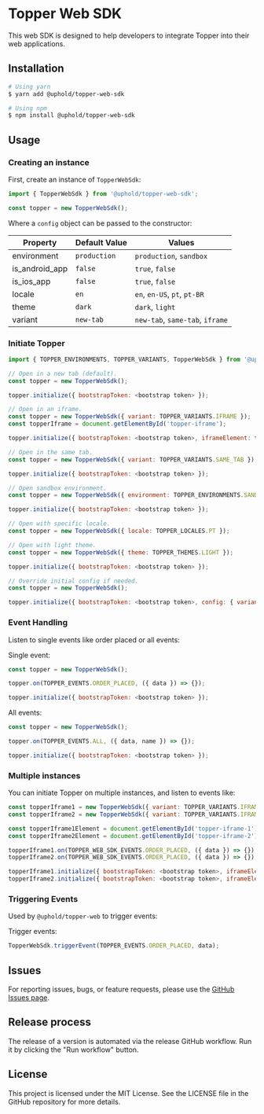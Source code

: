 # Topper Web SDK

This web SDK is designed to help developers to integrate Topper into their web applications.

## Installation

```bash
# Using yarn
$ yarn add @uphold/topper-web-sdk

# Using npm
$ npm install @uphold/topper-web-sdk
```

## Usage

### Creating an instance

First, create an instance of `TopperWebSdk`:

```javascript
import { TopperWebSdk } from '@uphold/topper-web-sdk';

const topper = new TopperWebSdk();
```

Where a `config` object can be passed to the constructor:

| Property       | Default Value | Values                          |
| -------------- | ------------- | ------------------------------- |
| environment    | `production`  | `production`, `sandbox`         |
| is_android_app | `false`       | `true`, `false`                 |
| is_ios_app     | `false`       | `true`, `false`                 |
| locale         | `en`          | `en`, `en-US`, `pt`, `pt-BR`    |
| theme          | `dark`        | `dark`, `light`                 |
| variant        | `new-tab`     | `new-tab`, `same-tab`, `iframe` |

### Initiate Topper

```javascript
import { TOPPER_ENVIRONMENTS, TOPPER_VARIANTS, TopperWebSdk } from '@uphold/topper-web-sdk';

// Open in a new tab (default).
const topper = new TopperWebSdk();

topper.initialize({ bootstrapToken: <bootstrap token> });

// Open in an iframe.
const topper = new TopperWebSdk({ variant: TOPPER_VARIANTS.IFRAME });
const topperIframe = document.getElementById('topper-iframe');

topper.initialize({ bootstrapToken: <bootstrap token>, iframeElement: topperIframe });

// Open in the same tab.
const topper = new TopperWebSdk({ variant: TOPPER_VARIANTS.SAME_TAB });

topper.initialize({ bootstrapToken: <bootstrap token> });

// Open sandbox environment.
const topper = new TopperWebSdk({ environment: TOPPER_ENVIRONMENTS.SANDBOX });

topper.initialize({ bootstrapToken: <bootstrap token> });

// Open with specific locale.
const topper = new TopperWebSdk({ locale: TOPPER_LOCALES.PT });

// Open with light theme.
const topper = new TopperWebSdk({ theme: TOPPER_THEMES.LIGHT });

topper.initialize({ bootstrapToken: <bootstrap token> });

// Override initial config if needed.
const topper = new TopperWebSdk();

topper.initialize({ bootstrapToken: <bootstrap token>, config: { variant: TOPPER_VARIANTS.SAME_TAB } });
```

### Event Handling

Listen to single events like order placed or all events:

Single event:

```javascript
const topper = new TopperWebSdk();

topper.on(TOPPER_EVENTS.ORDER_PLACED, ({ data }) => {});

topper.initialize({ bootstrapToken: <bootstrap token> });
``` 

All events:

```javascript
const topper = new TopperWebSdk();

topper.on(TOPPER_EVENTS.ALL, ({ data, name }) => {});

topper.initialize({ bootstrapToken: <bootstrap token> });
``` 

### Multiple instances

You can initiate Topper on multiple instances, and listen to events like:

```javascript
const topperIframe1 = new TopperWebSdk({ variant: TOPPER_VARIANTS.IFRAME });
const topperIframe2 = new TopperWebSdk({ variant: TOPPER_VARIANTS.IFRAME });

const topperIframe1Element = document.getElementById('topper-iframe-1');
const topperIframe2Element = document.getElementById('topper-iframe-2');

topperIframe1.on(TOPPER_WEB_SDK_EVENTS.ORDER_PLACED, ({ data }) => {});
topperIframe2.on(TOPPER_WEB_SDK_EVENTS.ORDER_PLACED, ({ data }) => {});

topperIframe1.initialize({ bootstrapToken: <bootstrap token>, iframeElement: topperIframe1Element });
topperIframe2.initialize({ bootstrapToken: <bootstrap token>, iframeElement: topperIframe2Element });
```

### Triggering Events

Used by `@uphold/topper-web` to trigger events:

Trigger events:

```javascript
TopperWebSdk.triggerEvent(TOPPER_EVENTS.ORDER_PLACED, data);
```

## Issues

For reporting issues, bugs, or feature requests, please use the [GitHub Issues page](https://github.com/uphold/topper-web-sdk/issues).

## Release process

The release of a version is automated via the release GitHub workflow. Run it by clicking the "Run workflow" button.

## License

This project is licensed under the MIT License. See the LICENSE file in the GitHub repository for more details.
